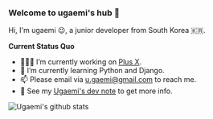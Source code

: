 ### Welcome to ugaemi's hub 👋

Hi, I'm ugaemi 😉, a junior developer from South Korea 🇰🇷.

**Current Status Quo**

- 👨🏻‍💻 I’m currently working on [Plus X](https://plus-ex.com).
- 🌱 I’m currently learning Python and Django.
- 📫 Please email via u.gaemi@gmail.com to reach me.
- 👀 See my [Ugaemi's dev note](https://ugaemi.github.io) to get more info.

![Ugaemi's github stats](https://github-readme-stats.vercel.app/api?username=ugaemi&show_icons=true&hide_border=true)
